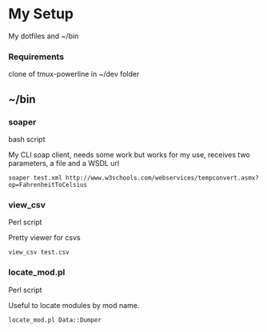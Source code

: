 # My Setup

My dotfiles and ~/bin

### Requirements

clone of tmux-powerline in ~/dev folder

## ~/bin

### soaper

bash script

My CLI soap client, needs some work but works for my use, receives two parameters, a file and a WSDL url

    soaper test.xml http://www.w3schools.com/webservices/tempconvert.asmx?op=FahrenheitToCelsius

### view_csv

Perl script

Pretty viewer for csvs

    view_csv test.csv

### locate_mod.pl

Perl script

Useful to locate modules by mod name.

    locate_mod.pl Data::Dumper

